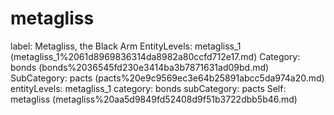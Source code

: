 # metagliss

label: Metagliss, the Black Arm
EntityLevels: metagliss_1 (metagliss_1%2061d8969836314da8982a80ccfd712e17.md)
Category: bonds (bonds%2036545fd230e3414ba3b7871631ad09bd.md)
SubCategory: pacts (pacts%20e9c9569ec3e64b25891abcc5da974a20.md)
entityLevels: metagliss_1
category: bonds
subCategory: pacts
Self: metagliss (metagliss%20aa5d9849fd52408d9f51b3722dbb5b46.md)

[](Untitled%20f69fcb438a14493aa06312597bdf8237.md)